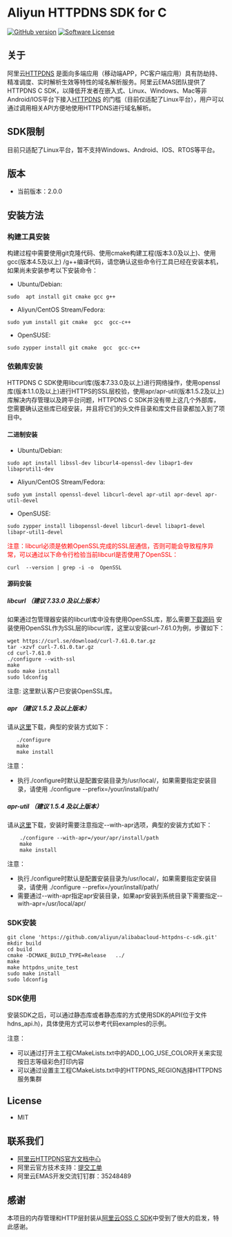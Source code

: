 # Aliyun HTTPDNS SDK for C

[![GitHub version](https://badge.fury.io/gh/aliyun%2Falibabacloud-httpdns-c-sdk.git.svg)](https://badge.fury.io/gh/aliyun%2Falibabacloud-httpdns-c-sdk.git)
[![Software License](https://img.shields.io/badge/license-MIT-brightgreen.svg)](LICENSE)

## 关于

阿里云[HTTPDNS](https://www.aliyun.com/product/httpdns)
是面向多端应用（移动端APP，PC客户端应用）具有防劫持、精准调度、实时解析生效等特性的域名解析服务。阿里云EMAS团队提供了HTTPDNS C
SDK，以降低开发者在嵌入式、Linux、Windows、Mac等非Android/IOS平台下接入[HTTPDNS](https://www.aliyun.com/product/httpdns)
的门槛（目前仅适配了Linux平台），用户可以通过调用相关API方便地使用HTTPDNS进行域名解析。

## SDK限制

目前只适配了Linux平台，暂不支持Windows、Android、IOS、RTOS等平台。

## 版本

- 当前版本：2.0.0

## 安装方法

### 构建工具安装

构建过程中需要使用git克隆代码、使用cmake构建工程(版本3.0及以上)、使用gcc(版本4.5及以上)
/g++编译代码，请您确认这些命令行工具已经在安装本机，如果尚未安装参考以下安装命令：

- Ubuntu/Debian:

```shell
sudo  apt install git cmake gcc g++
```

- Aliyun/CentOS Stream/Fedora:

```shell
sudo yum install git cmake  gcc  gcc-c++
```

- OpenSUSE:

```shell
sudo zypper install git cmake  gcc  gcc-c++
```

### 依赖库安装

HTTPDNS C SDK使用libcurl库(版本7.33.0及以上)进行网络操作，使用openssl库(版本1.1.0及以上)进行HTTPS的SSL层校验，使用apr/apr-util(版本1.5.2及以上)库解决内存管理以及跨平台问题，HTTPDNS C
SDK并没有带上这几个外部库，您需要确认这些库已经安装，并且将它们的头文件目录和库文件目录都加入到了项目中。

#### 二进制安装

- Ubuntu/Debian:

```shell
sudo apt install libssl-dev libcurl4-openssl-dev libapr1-dev libaprutil1-dev
```

- Aliyun/CentOS Stream/Fedora:

```shell
sudo yum install openssl-devel libcurl-devel apr-util apr-devel apr-util-devel
```

- OpenSUSE:

```shell
sudo zypper install libopenssl-devel libcurl-devel libapr1-devel libapr-util1-devel 
```

<span style="color:red;">
注意：libcurl必须是依赖OpenSSL完成的SSL层通信，否则可能会导致程序异常，可以通过以下命令行检验当前libcurl是否使用了OpenSSL：</span>

```shell
curl  --version | grep -i -o  OpenSSL
```

#### 源码安装
##### libcurl （建议 7.33.0 及以上版本）
如果通过包管理器安装的libcurl库中没有使用OpenSSL库，那么需要[下载源码](https://curl.se/download/)
安装使用OpenSSL作为SSL层的libcurl库，这里以安装curl-7.61.0为例，步骤如下：

```shell
wget https://curl.se/download/curl-7.61.0.tar.gz
tar -xzvf curl-7.61.0.tar.gz
cd curl-7.61.0
./configure --with-ssl
make
sudo make install
sudo ldconfig
```

注意: 这里默认客户已安装OpenSSL库。


##### apr （建议 1.5.2 及以上版本）

请从[这里](https://apr.apache.org/download.cgi)下载，典型的安装方式如下：
 ```shell
    ./configure
    make
    make install
```

注意：
- 执行./configure时默认是配置安装目录为/usr/local/，如果需要指定安装目录，请使用 ./configure --prefix=/your/install/path/

##### apr-util （建议 1.5.4 及以上版本）

请从[这里](https://apr.apache.org/download.cgi)下载，安装时需要注意指定--with-apr选项，典型的安装方式如下：
```shell
    ./configure --with-apr=/your/apr/install/path
    make
    make install
```

注意：
- 执行./configure时默认是配置安装目录为/usr/local/，如果需要指定安装目录，请使用 ./configure --prefix=/your/install/path/
- 需要通过--with-apr指定apr安装目录，如果apr安装到系统目录下需要指定--with-apr=/usr/local/apr/


### SDK安装

```shell
git clone 'https://github.com/aliyun/alibabacloud-httpdns-c-sdk.git'
mkdir build
cd build
cmake -DCMAKE_BUILD_TYPE=Release   ../
make
make httpdns_unite_test
sudo make install
sudo ldconfig
```

### SDK使用

安装SDK之后，可以通过静态库或者静态库的方式使用SDK的API(位于文件hdns_api.h)，具体使用方式可以参考代码examples的示例。

注意：
 - 可以通过打开主工程CMakeLists.txt中的ADD_LOG_USE_COLOR开关来实现按日志等级彩色打印内容
 - 可以通过设置主工程CMakeLists.txt中的HTTPDNS_REGION选择HTTPDNS服务集群

## License

- MIT

## 联系我们

- [阿里云HTTPDNS官方文档中心](https://www.aliyun.com/product/httpdns#Docs)
- 阿里云官方技术支持：[提交工单](https://workorder.console.aliyun.com/#/ticket/createIndex)
- 阿里云EMAS开发交流钉钉群：35248489

## 感谢
本项目的内存管理和HTTP层封装从[阿里云OSS C SDK](https://github.com/aliyun/aliyun-oss-c-sdk)中受到了很大的启发，特此感谢。